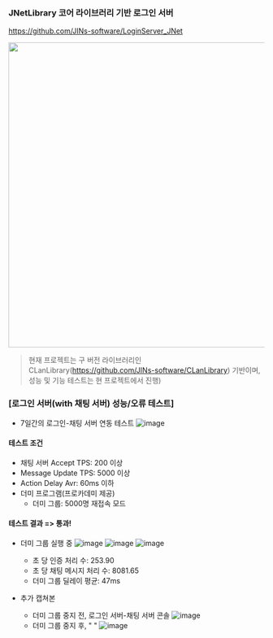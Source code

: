 ### JNetLibrary 코어 라이브러리 기반 로그인 서버

https://github.com/JINs-software/LoginServer_JNet

<p align="center">
  <img src="[https://velog.velcdn.com/images/jinh2352/post/5b35ce1b-7722-4257-b6f8-3c1dbd7288e1/image.png](https://github.com/user-attachments/assets/79177fdc-c687-4437-a7a5-cb04c07e2cec)" width="600">
</p>

> 현재 프로젝트는 구 버전 라이브러리인 CLanLibrary(https://github.com/JINs-software/CLanLibrary) 기반이며, 성능 및 기능 테스트는 현 프로젝트에서 진행)

### \[로그인 서버(with 채팅 서버) 성능/오류 테스트\]
* 7일간의 로그인-채팅 서버 연동 테스트
  ![image](https://github.com/user-attachments/assets/94c10b75-1f2e-4191-8637-5edf9650285a)

#### 테스트 조건
* 채팅 서버 Accept TPS: 200 이상
* Message Update TPS: 5000 이상
* Action Delay Avr: 60ms 이하
* 더미 프로그램(프로카데미 제공)
  * 더미 그룹: 5000명 재접속 모드
 
#### 테스트 결과 => 통과!
* 더미 그룹 실행 중
  ![image](https://github.com/user-attachments/assets/4e28d144-f0bb-4982-8264-97b957b9978d)
  ![image](https://github.com/user-attachments/assets/19a9fd0c-dfba-40dc-befc-4ba9b5566663)
  ![image](https://github.com/user-attachments/assets/c849befa-fc64-4f3e-af8a-eb4296877fb1)
  * 초 당 인증 처리 수: 253.90
  * 초 당 채팅 메시지 처리 수: 8081.65
  * 더미 그룹 딜레이 평균: 47ms

* 추가 캡쳐본
  * 더미 그룹 중지 전, 로그인 서버-채팅 서버 콘솔
    ![image](https://github.com/user-attachments/assets/dc93d2dc-e271-47f3-8bf6-055319aa5af7)
  * 더미 그룹 중지 후,       "  "
    ![image](https://github.com/user-attachments/assets/3eecab09-36e6-472f-b3e9-2d9c0c7280d3)

